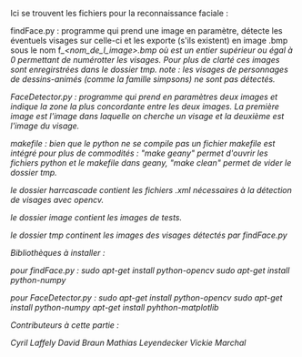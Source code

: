 Ici se trouvent les fichiers pour la reconnaissance faciale :


findFace.py : 
programme qui prend une image en paramètre, détecte les éventuels visages sur celle-ci et les exporte (s'ils existent) en image .bmp sous le nom f<i>_<nom_de_l_image>.bmp où <i> est un entier supérieur ou égal à 0 permettant de numérotter les visages. Pour plus de clarté ces images sont enregirstrées dans le dossier tmp.
note : les visages de personnages de dessins-animés (comme la famille simpsons) ne sont pas détectés.

FaceDetector.py : 
programme qui prend en paramètres deux images et indique la zone la plus concordante entre les deux images. La première image est l'image dans laquelle on cherche un visage et la deuxième est l'image du visage.

makefile :
bien que le python ne se compile pas un fichier makefile est intégré pour plus de commodités : "make geany" permet d'ouvrir les fichiers python et le makefile dans geany, "make clean" permet de vider le dossier tmp.

le dossier harrcascade contient les fichiers .xml nécessaires à la détection de visages avec opencv.

le dossier image contient les images de tests.

le dossier tmp continent les images des visages détectés par findFace.py



Bibliothèques à installer :

pour findFace.py :
sudo apt-get install python-opencv
sudo apt-get install python-numpy

pour FaceDetector.py :
sudo apt-get install python-opencv
sudo apt-get install python-numpy
apt-get install pyhthon-matplotlib



Contributeurs à cette partie :

Cyril Laffely
David Braun
Mathias Leyendecker
Vickie Marchal

